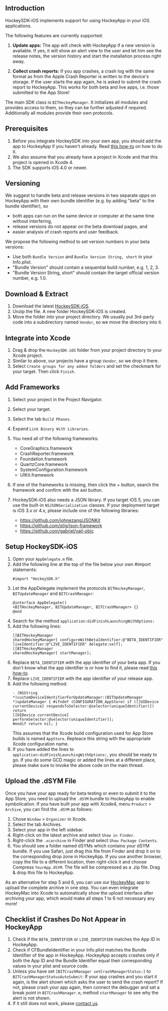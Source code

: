 ## Introduction

HockeySDK-iOS implements support for using HockeyApp in your iOS applications.

The following features are currently supported:

1. **Update apps:** The app will check with HockeyApp if a new version is available. If yes, it will show an alert view to the user and let him see the release notes, the version history and start the installation process right away. 

2. **Collect crash reports:** If you app crashes, a crash log with the same format as from the Apple Crash Reporter is written to the device's storage. If the user starts the app again, he is asked to submit the crash report to HockeyApp. This works for both beta and live apps, i.e. those submitted to the App Store!

The main SDK class is `BITHockeyManager`. It initializes all modules and provides access to them, so they can be further adjusted if required. Additionally all modules provide their own protocols.

## Prerequisites

1. Before you integrate HockeySDK into your own app, you should add the app to HockeyApp if you haven't already. Read [this how-to](http://support.hockeyapp.net/kb/how-tos/how-to-create-a-new-app) on how to do it.
2. We also assume that you already have a project in Xcode and that this project is opened in Xcode 4.
3. The SDK supports iOS 4.0 or newer.

## Versioning

We suggest to handle beta and release versions in two separate *apps* on HockeyApp with their own bundle identifier (e.g. by adding "beta" to the bundle identifier), so

* both apps can run on the same device or computer at the same time without interfering,
* release versions do not appear on the beta download pages, and
* easier analysis of crash reports and user feedback.

We propose the following method to set version numbers in your beta versions:

* Use both `Bundle Version` and `Bundle Version String, short` in your Info.plist.
* "Bundle Version" should contain a sequential build number, e.g. 1, 2, 3.
* "Bundle Version String, short" should contain the target official version number, e.g. 1.0.

## Download & Extract

1. Download the latest [HockeySDK-iOS](https://github.com/bitstadium/HockeySDK-iOS/downloads).
2. Unzip the file. A new folder HockeySDK-iOS is created.
3. Move the folder into your project directory. We usually put 3rd-party code into a subdirectory named `Vendor`, so we move the directory into it.

## Integrate into Xcode

1. Drag & drop the `HockeySDK-iOS` folder from your project directory to your Xcode project.
2. Similar to above, our projects have a group `Vendor`, so we drop it there.
3. Select `Create groups for any added folders` and set the checkmark for your target. Then click `Finish`.

## Add Frameworks

1. Select your project in the Project Navigator.
2. Select your target.
3. Select the tab `Build Phases`.
4. Expand `Link Binary With Libraries`.
5. You need all of the following frameworks:

    * CoreGraphics.framework
    * CrashReporter.framework
    * Foundation.framework
    * QuartzCore.framework
    * SystemConfiguration.framework
    * UIKit.framework

6. If one of the frameworks is missing, then click the + button, search the framework and confirm with the `Add` button.
7. HockeySDK-iOS also needs a JSON library. If you target iOS 5, you can use the built-in `NSJSONSerialization` classes. If your deployment target is iOS 3.x or 4.x, please include one of the following libraries:

	* https://github.com/johnezang/JSONKit
	* https://github.com/stig/json-framework
	* https://github.com/gabriel/yajl-objc

## Setup HockeySDK-iOS

1. Open your `AppDelegate.m` file.
2. Add the following line at the top of the file below your own #import statements:<pre><code>#import "HockeySDK.h"</code></pre>
3. Let the AppDelegate implement the protocols `BITHockeyManager`, `BITUpdateManager` and `BITCrashManager`:<pre><code>@interface AppDelegate() &lt;BITHockeyManager, BITUpdateManager, BITCrashManager&gt; {}
@end</code></pre>
4. Search for the method `application:didFinishLaunchingWithOptions:`
5. Add the following lines:<pre><code>[[BITHockeyManager sharedHockeyManager] configureWithBetaIdentifier:@"BETA_IDENTIFIER" 
                                                        liveIdentifier:@"LIVE_IDENTIFIER"
                                                              delegate:self];
[[BITHockeyManager sharedHockeyManager] startManager];</code></pre>
6. Replace `BETA_IDENTIFIER` with the app identifier of your beta app. If you don't know what the app identifier is or how to find it, please read [this how-to](http://support.hockeyapp.net/kb/how-tos/how-to-find-the-app-identifier). 
7. Replace `LIVE_IDENTIFIER` with the app identifier of your release app.
8. Add the following method:<pre><code>- (NSString *)customDeviceIdentifierForUpdateManager:(BITUpdateManager *)updateManager {
\#ifndef (CONFIGURATION_AppStore)
  if ([[UIDevice currentDevice] respondsToSelector:@selector(uniqueIdentifier)])
    return [[UIDevice currentDevice] performSelector:@selector(uniqueIdentifier)];
\#endif
  return nil;
}</code></pre>This assumes that the Xcode build configuration used for App Store builds is named `AppStore`. Repleace this string with the appropriate Xcode configuration name.
9. If you have added the lines to `application:didFinishLaunchingWithOptions:`, you should be ready to go. If you do some GCD magic or added the lines at a different place, please make sure to invoke the above code on the main thread. 

## Upload the .dSYM File

Once you have your app ready for beta testing or even to submit it to the App Store, you need to upload the `.dSYM` bundle to HockeyApp to enable symbolication. If you have built your app with Xcode4, menu `Product` > `Archive`, you can find the `.dSYM` as follows:

1. Chose `Window` > `Organizer` in Xcode.
2. Select the tab Archives.
3. Select your app in the left sidebar.
4. Right-click on the latest archive and select `Show in Finder`.
5. Right-click the `.xcarchive` in Finder and select `Show Package Contents`.
6. You should see a folder named dSYMs which contains your dSYM bundle. If you use Safari, just drag this file from Finder and drop it on to the corresponding drop zone in HockeyApp. If you use another browser, copy the file to a different location, then right-click it and choose Compress `YourApp.dSYM`. The file will be compressed as a .zip file. Drag & drop this file to HockeyApp. 

As an alternative for step 5 and 6, you can use our [HockeyMac](https://github.com/codenauts/HockeyMac) app to upload the complete archive in one step. You can even integrate HockeyMac into Xcode to automatically show the upload interface after archiving your app, which would make all steps 1 to 6 not necessary any more!

## Checklist if Crashes Do Not Appear in HockeyApp

1. Check if the `BETA_IDENTIFIER` or `LIVE_IDENTIFIER` matches the App ID in HockeyApp.
2. Check if CFBundleIdentifier in your Info.plist matches the Bundle Identifier of the app in HockeyApp. HockeyApp accepts crashes only if both the App ID and the Bundle Identifier equal their corresponding values in your plist and source code.
3. Unless you have set `[BITCrashManager setCrashManagerStatus:]` to `BITCrashManagerStatusAutoSubmit`: If your app crashes and you start it again, is the alert shown which asks the user to send the crash report? If not, please crash your app again, then connect the debugger and set a break point in `BITCrashManager.m`, method `startManager` to see why the alert is not shown.
4. If it still does not work, please [contact us](http://support.hockeyapp.net/discussion/new).
